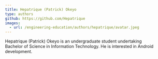 ```yaml
---
title: Hepatrique (Patrick) Okeyo
type: authors
github: https://github.com/Hepatrique
images:
  - url: /engineering-education/authors/hepatrique/avatar.jpeg 
---
```

Hepatrique (Patrick) Okeyo is an undergraduate student undertaking Bachelor of Science in Information Technology. He is interested in Android development.
